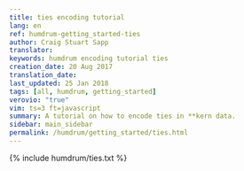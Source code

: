```yaml
---
title: ties encoding tutorial
lang: en
ref: humdrum-getting_started-ties
author: Craig Stuart Sapp
translator: 
keywords: humdrum encoding tutorial ties
creation_date: 20 Aug 2017
translation_date: 
last_updated: 25 Jan 2018
tags: [all, humdrum, getting_started]
verovio: "true"
vim: ts=3 ft=javascript
summary: A tutorial on how to encode ties in **kern data.
sidebar: main_sidebar
permalink: /humdrum/getting_started/ties.html
---
```


{% include humdrum/ties.txt %}

